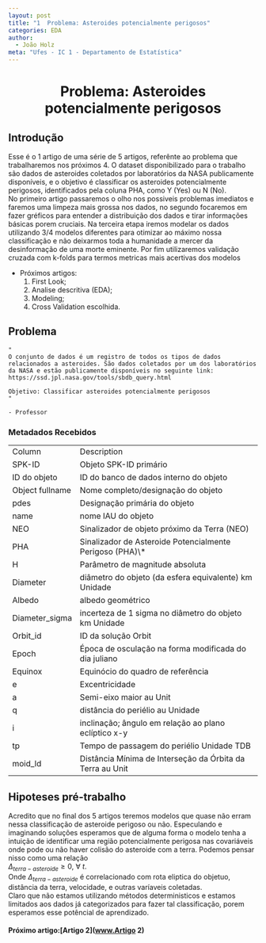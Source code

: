 ```yaml
---
layout: post
title: "1  Problema: Asteroides potencialmente perigosos"
categories: EDA
author:
  - João Holz
meta: "Ufes - IC 1 - Departamento de Estatística"
---
```


<h1 style="text-align: center;">Problema: Asteroides potencialmente perigosos</h1>

## Introdução

Esse é o 1 artigo de uma série de 5 artigos, referênte ao problema que trabalharemos nos próximos 4. O dataset disponibilizado para o trabalho são dados de asteroides coletados por laboratórios da NASA publicamente disponíveis, e o objetivo é classificar os asteroides potencialmente perigosos, identificados pela coluna PHA, como Y (Yes) ou N (No).  
No primeiro artigo passaremos o olho nos possiveis problemas imediatos e faremos uma limpeza mais grossa nos dados, no segundo focaremos em fazer gréficos para entender a distribuição dos dados e tirar informações básicas porem cruciais. Na terceira etapa iremos modelar os dados utilizando 3/4 modelos diferentes para otimizar ao máximo nossa classificação e não deixarmos toda a humanidade a mercer da desinformação de uma morte eminente. Por fim utilizaremos validação cruzada com k-folds para termos metricas mais acertivas dos modelos

- Próximos artigos:
  1. First Look;
  2. Analise descritiva (EDA);
  3. Modeling;
  4. Cross Validation escolhida.

## Problema

    "
    O conjunto de dados é um registro de todos os tipos de dados relacionados a asteroides. São dados coletados por um dos laboratórios da NASA e estão publicamente disponíveis no seguinte link: https://ssd.jpl.nasa.gov/tools/sbdb_query.html

    Objetivo: Classificar asteroides potencialmente perigosos
    "
                                                                                            - Professor

### Metadados Recebidos

<!-- | Column          | Description                                               |
| --------------- | --------------------------------------------------------- |
| SPK-ID          | Objeto SPK-ID primário                                    |
| ID do objeto    | ID do banco de dados interno do objeto                    |
| Object fullname | Nome completo/designação do objeto                        |
| pdes            | Designação primária do objeto                             |
| name            | nome IAU do objeto                                        |
| NEO             | Sinalizador de objeto próximo da Terra (NEO)              |
| PHA             | Sinalizador de Asteroide Potencialmente Perigoso (PHA)\*  |
| H               | Parâmetro de magnitude absoluta                           |
| Diameter        | diâmetro do objeto (da esfera equivalente) km Unidade     |
| Albedo          | albedo geométrico                                         |
| Diameter_sigma  | incerteza de 1 sigma no diâmetro do objeto km Unidade     |
| Orbit_id        | ID da solução Orbit                                       |
| Epoch           | Época de osculação na forma modificada do dia juliano     |
| Equinox         | Equinócio do quadro de referência                         |
| e               | Excentricidade                                            |
| a               | Semi-eixo maior au Unit                                   |
| q               | distância do periélio au Unidade                          |
| i               | inclinação; ângulo em relação ao plano eclíptico x-y      |
| tp              | Tempo de passagem do periélio Unidade TDB                 |
| moid_ld         | Distância Mínima de Interseção da Órbita da Terra au Unit | -->

<table><tr><td>Column</td><td>Description</td></tr><tr><td>SPK-ID</td><td>Objeto SPK-ID primário</td></tr><tr><td>ID do objeto</td><td>ID do banco de dados interno do objeto</td></tr><tr><td>Object fullname</td><td>Nome completo/designação do objeto</td></tr><tr><td>pdes</td><td>Designação primária do objeto</td></tr><tr><td>name</td><td>nome IAU do objeto</td></tr><tr><td>NEO</td><td>Sinalizador de objeto próximo da Terra (NEO)</td></tr><tr><td>PHA</td><td>Sinalizador de Asteroide Potencialmente Perigoso (PHA)\*</td></tr><tr><td>H</td><td>Parâmetro de magnitude absoluta</td></tr><tr><td>Diameter</td><td>diâmetro do objeto (da esfera equivalente) km Unidade</td></tr><tr><td>Albedo</td><td>albedo geométrico</td></tr><tr><td>Diameter_sigma</td><td>incerteza de 1 sigma no diâmetro do objeto km Unidade</td></tr><tr><td>Orbit_id</td><td>ID da solução Orbit</td></tr><tr><td>Epoch</td><td>Época de osculação na forma modificada do dia juliano</td></tr><tr><td>Equinox</td><td>Equinócio do quadro de referência</td></tr><tr><td>e</td><td>Excentricidade</td></tr><tr><td>a</td><td>Semi-eixo maior au Unit</td></tr><tr><td>q</td><td>distância do periélio au Unidade</td></tr><tr><td>i</td><td>inclinação; ângulo em relação ao plano eclíptico x-y</td></tr><tr><td>tp</td><td>Tempo de passagem do periélio Unidade TDB</td></tr><tr><td>moid_ld</td><td>Distância Mínima de Interseção da Órbita da Terra au Unit</td></tr></table>

## Hipoteses pré-trabalho

Acredito que no final dos 5 artigos teremos modelos que quase não erram nessa classificação de asteroide perigoso ou não. Especulando e imaginando soluções esperamos que de alguma forma o modelo tenha a intuição de identificar uma região potencialmente perigosa nas covariáveis onde pode ou não haver colisão do asteroide com a terra. Podemos pensar nisso como uma relação  
$\Delta_{terra - asteroide} \ge 0,\ \forall \ t$.  
Onde $\Delta_{terra - asteroide}$ é correlacionado com rota eliptica do objetuo, distância da terra, velocidade, e outras varíaveis coletadas.  
Claro que não estamos utilizando métodos deterministicos e estamos limitados aos dados já categorizados para fazer tal classificação, porem esperamos esse potêncial de aprendizado.

#### Próximo artigo:[Artigo 2](www.Artigo 2)
